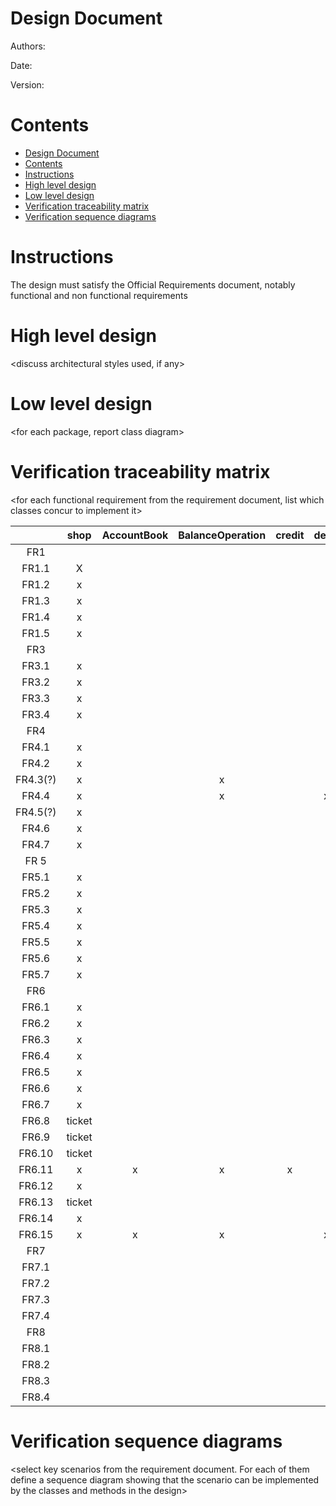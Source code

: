 # Design Document 


Authors: 

Date:

Version:


# Contents

- [Design Document](#design-document)
- [Contents](#contents)
- [Instructions](#instructions)
- [High level design](#high-level-design)
- [Low level design](#low-level-design)
- [Verification traceability matrix](#verification-traceability-matrix)
- [Verification sequence diagrams](#verification-sequence-diagrams)

# Instructions

The design must satisfy the Official Requirements document, notably functional and non functional requirements

# High level design 

<discuss architectural styles used, if any>
<report package diagram>






# Low level design

<for each package, report class diagram>









# Verification traceability matrix

\<for each functional requirement from the requirement document, list which classes concur to implement it>

|           |  shop  | AccountBook | BalanceOperation     | credit | debit | User  | Cashier | ShopManager | Administrator | Order | ProductType | Product | Position | ReturnTransaction | Quantity | CreditCardCircuit | SaleTransaction | LoyaltyCard | Customer |
| :-------: | :----: | :---------: | :------------------: | :----: | :---: | :---: | :-----: | :---------: | :-----------: | :---: | :---------: | :-----: | :------: | :---------------: | :------: | :---------------: | :-------------: | :---------: | :------: |
|    FR1    |        |             |                      |        |       |       |         |             |               |       |             |         |          |                   |          |                   |                 |             |          |
|   FR1.1   |   X    |             |                      |        |       |   X   |         |             |               |       |             |         |          |                   |          |                   |                 |             |          |
|   FR1.2   |   x    |             |                      |        |       |       |         |             |               |       |             |         |          |                   |          |                   |                 |             |          |
|   FR1.3   |   x    |             |                      |        |       |       |         |             |               |       |             |         |          |                   |          |                   |                 |             |          |
|   FR1.4   |   x    |             |                      |        |       |       |         |             |               |       |             |         |          |                   |          |                   |                 |             |          |
| FR1.5     |   x    |             |                      |        |       |   x   |         |             |               |       |             |         |          |                   |          |                   |                 |             |          |
|    FR3    |        |             |                      |        |       |       |         |             |               |       |             |         |          |                   |          |                   |                 |             |          |
|   FR3.1   |   x    |             |                      |        |       |       |         |             |               |       |      x      |         |          |                   |          |                   |                 |             |          |
|   FR3.2   |   x    |             |                      |        |       |       |         |             |               |       |             |         |          |                   |          |                   |                 |             |          |
|   FR3.3   |   x    |             |                      |        |       |       |         |             |               |       |      x      |         |          |                   |          |                   |                 |             |          |
|   FR3.4   |   x    |             |                      |        |       |       |         |             |               |       |      x      |         |          |                   |          |                   |                 |             |          |
|    FR4    |        |             |                      |        |       |       |         |             |               |       |             |         |          |                   |          |                   |                 |             |          |
|   FR4.1   |   x    |             |                      |        |       |       |         |             |               |       |      x      |         |          |                   |          |                   |                 |             |          |
|   FR4.2   |   x    |             |                      |        |       |       |         |             |               |       |      x      |         |          |                   |          |                   |                 |             |          |
| FR4.3(?)  |   x    |             |          x           |        |       |       |         |             |               |   x   |             |         |          |                   |          |                   |                 |             |          |
|   FR4.4   |   x    |             |          x           |        |   x   |       |         |             |               |   x   |      x      |         |          |                   |          |                   |                 |             |          |
| FR4.5(?)  |   x    |             |                      |        |       |       |         |             |               |   x   |             |         |          |                   |          |                   |                 |             |          |
|   FR4.6   |   x    |             |                      |        |       |       |         |             |               |   x   |             |         |          |                   |          |                   |                 |             |          |
|   FR4.7   |   x    |             |                      |        |       |       |         |             |               |   x   |             |         |          |                   |          |                   |                 |             |          |
|   FR 5    |        |             |                      |        |       |       |         |             |               |       |             |         |          |                   |          |                   |                 |             |          |
|   FR5.1   |   x    |             |                      |        |       |       |         |             |               |       |             |         |          |                   |          |                   |                 |             |    x     |
|   FR5.2   |   x    |             |                      |        |       |       |         |             |               |       |             |         |          |                   |          |                   |                 |             |    x     |
|   FR5.3   |   x    |             |                      |        |       |       |         |             |               |       |             |         |          |                   |          |                   |                 |             |    x     |
|   FR5.4   |   x    |             |                      |        |       |       |         |             |               |       |             |         |          |                   |          |                   |                 |             |    x     |
|   FR5.5   |   x    |             |                      |        |       |       |         |             |               |       |             |         |          |                   |          |                   |                 |      x      |          |
|   FR5.6   |   x    |             |                      |        |       |       |         |             |               |       |             |         |          |                   |          |                   |                 |      x      |          |
|   FR5.7   |   x    |             |                      |        |       |       |         |             |               |       |             |         |          |                   |          |                   |                 |      x      |          |
|    FR6    |        |             |                      |        |       |       |         |             |               |       |             |         |          |                   |          |                   |                 |             |          |
|   FR6.1   |   x    |             |                      |        |       |       |         |             |               |       |             |         |          |                   |          |                   |                 |             |          |
|   FR6.2   |   x    |             |                      |        |       |       |         |             |               |       |      x      |    x    |          |                   |    x     |                   |        x        |             |          |
|   FR6.3   |   x    |             |                      |        |       |       |         |             |               |       |      x      |    x    |          |                   |    x     |                   |        x        |             |          |
|   FR6.4   |   x    |             |                      |        |       |       |         |             |               |       |             |         |          |                   |          |                   |        x        |             |          |
|   FR6.5   |   x    |             |                      |        |       |       |         |             |               |       |      x      |         |          |                   |          |                   |                 |             |          |
|   FR6.6   |   x    |             |                      |        |       |       |         |             |               |       |             |         |          |                   |          |                   |        x        |             |          |
|   FR6.7   |   x    |             |                      |        |       |       |         |             |               |       |             |         |          |                   |          |                   |                 |             |          |
|   FR6.8   | ticket |             |                      |        |       |       |         |             |               |       |             |         |          |                   |          |                   |                 |             |          |
|   FR6.9   | ticket |             |                      |        |       |       |         |             |               |       |             |         |          |                   |          |                   |                 |             |          |
|  FR6.10   | ticket |             |                      |        |       |       |         |             |               |       |             |         |          |                   |          |                   |                 |             |          |
|  FR6.11   |   x    |      x      |          x           |   x    |       |       |         |             |               |       |             |         |          |                   |          |         x         |        x        |             |          |
|  FR6.12   |   x    |             |                      |        |       |       |         |             |               |       |             |         |          |         x         |          |                   |                 |             |          |
|  FR6.13   | ticket |             |                      |        |       |       |         |             |               |       |             |         |          |                   |          |                   |                 |             |          |
|  FR6.14   |   x    |             |                      |        |       |       |         |             |               |       |             |         |          |         x         |          |                   |                 |             |          |
|  FR6.15   |   x    |      x      |          x           |        |   x   |       |         |             |               |       |      x      |    x    |          |         x         |          |                   |                 |             |          |
|    FR7    |        |             |                      |        |       |       |         |             |               |       |             |         |          |                   |          |                   |                 |             |          |
|   FR7.1   |        |             |                      |        |       |       |         |             |               |       |             |         |          |                   |          |                   |                 |             |          |
|   FR7.2   |        |             |                      |        |       |       |         |             |               |       |             |         |          |                   |          |                   |                 |             |          |
|   FR7.3   |        |             |                      |        |       |       |         |             |               |       |             |         |          |                   |          |                   |                 |             |          |
|   FR7.4   |        |             |                      |        |       |       |         |             |               |       |             |         |          |                   |          |                   |                 |             |          |
|    FR8    |        |             |                      |        |       |       |         |             |               |       |             |         |          |                   |          |                   |                 |             |          |
|   FR8.1   |        |             |                      |        |       |       |         |             |               |       |             |         |          |                   |          |                   |                 |             |          |
|   FR8.2   |        |             |                      |        |       |       |         |             |               |       |             |         |          |                   |          |                   |                 |             |          |
|   FR8.3   |        |             |                      |        |       |       |         |             |               |       |             |         |          |                   |          |                   |                 |             |          |
|   FR8.4   |        |             |                      |        |       |       |         |             |               |       |             |         |          |                   |          |                   |                 |             |          |









# Verification sequence diagrams 
\<select key scenarios from the requirement document. For each of them define a sequence diagram showing that the scenario can be implemented by the classes and methods in the design>

